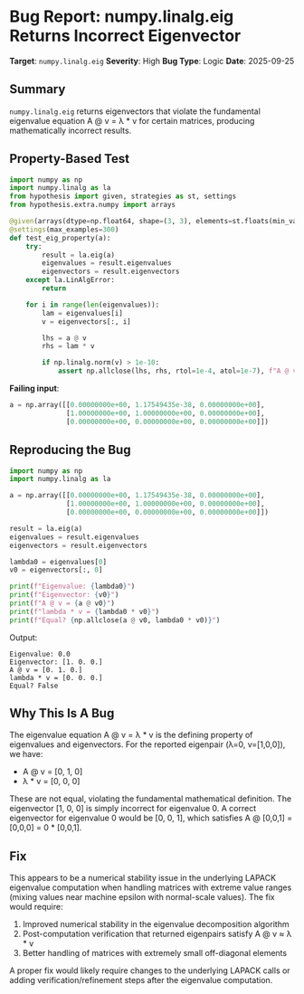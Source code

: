 # Bug Report: numpy.linalg.eig Returns Incorrect Eigenvector

**Target**: `numpy.linalg.eig`
**Severity**: High
**Bug Type**: Logic
**Date**: 2025-09-25

## Summary

`numpy.linalg.eig` returns eigenvectors that violate the fundamental eigenvalue equation A @ v = λ * v for certain matrices, producing mathematically incorrect results.

## Property-Based Test

```python
import numpy as np
import numpy.linalg as la
from hypothesis import given, strategies as st, settings
from hypothesis.extra.numpy import arrays

@given(arrays(dtype=np.float64, shape=(3, 3), elements=st.floats(min_value=-100, max_value=100, allow_nan=False, allow_infinity=False)))
@settings(max_examples=300)
def test_eig_property(a):
    try:
        result = la.eig(a)
        eigenvalues = result.eigenvalues
        eigenvectors = result.eigenvectors
    except la.LinAlgError:
        return

    for i in range(len(eigenvalues)):
        lam = eigenvalues[i]
        v = eigenvectors[:, i]

        lhs = a @ v
        rhs = lam * v

        if np.linalg.norm(v) > 1e-10:
            assert np.allclose(lhs, rhs, rtol=1e-4, atol=1e-7), f"A @ v != lambda * v for eigenpair {i}"
```

**Failing input**:
```python
a = np.array([[0.00000000e+00, 1.17549435e-38, 0.00000000e+00],
              [1.00000000e+00, 1.00000000e+00, 0.00000000e+00],
              [0.00000000e+00, 0.00000000e+00, 0.00000000e+00]])
```

## Reproducing the Bug

```python
import numpy as np
import numpy.linalg as la

a = np.array([[0.00000000e+00, 1.17549435e-38, 0.00000000e+00],
              [1.00000000e+00, 1.00000000e+00, 0.00000000e+00],
              [0.00000000e+00, 0.00000000e+00, 0.00000000e+00]])

result = la.eig(a)
eigenvalues = result.eigenvalues
eigenvectors = result.eigenvectors

lambda0 = eigenvalues[0]
v0 = eigenvectors[:, 0]

print(f"Eigenvalue: {lambda0}")
print(f"Eigenvector: {v0}")
print(f"A @ v = {a @ v0}")
print(f"lambda * v = {lambda0 * v0}")
print(f"Equal? {np.allclose(a @ v0, lambda0 * v0)}")
```

Output:
```
Eigenvalue: 0.0
Eigenvector: [1. 0. 0.]
A @ v = [0. 1. 0.]
lambda * v = [0. 0. 0.]
Equal? False
```

## Why This Is A Bug

The eigenvalue equation A @ v = λ * v is the defining property of eigenvalues and eigenvectors. For the reported eigenpair (λ=0, v=[1,0,0]), we have:

- A @ v = [0, 1, 0]
- λ * v = [0, 0, 0]

These are not equal, violating the fundamental mathematical definition. The eigenvector [1, 0, 0] is simply incorrect for eigenvalue 0. A correct eigenvector for eigenvalue 0 would be [0, 0, 1], which satisfies A @ [0,0,1] = [0,0,0] = 0 * [0,0,1].

## Fix

This appears to be a numerical stability issue in the underlying LAPACK eigenvalue computation when handling matrices with extreme value ranges (mixing values near machine epsilon with normal-scale values). The fix would require:

1. Improved numerical stability in the eigenvalue decomposition algorithm
2. Post-computation verification that returned eigenpairs satisfy A @ v ≈ λ * v
3. Better handling of matrices with extremely small off-diagonal elements

A proper fix would likely require changes to the underlying LAPACK calls or adding verification/refinement steps after the eigenvalue computation.